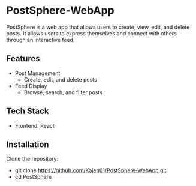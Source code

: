 # PostSphere-WebApp
PostSphere is a web app that allows users to create, view, edit, and delete posts.
It allows users to express themselves and connect with others through an interactive feed.

## Features
- Post Management
  - Create, edit, and delete posts
- Feed Display
  - Browse, search, and filter posts
    
## Tech Stack
  - Frontend: React

## Installation

Clone the repository:
  - git clone https://github.com/Kajen01/PostSphere-WebApp.git
  - cd PostSphere
